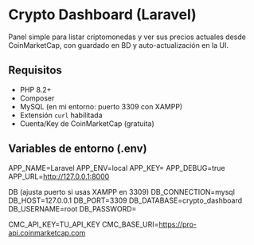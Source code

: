 # Crypto Dashboard (Laravel)

Panel simple para listar criptomonedas y ver sus precios actuales desde CoinMarketCap, con guardado en BD y auto-actualización en la UI.

## Requisitos
- PHP 8.2+
- Composer
- MySQL (en mi entorno: puerto 3309 con XAMPP)
- Extensión `curl` habilitada
- Cuenta/Key de CoinMarketCap (gratuita)

## Variables de entorno (.env)
APP_NAME=Laravel
APP_ENV=local
APP_KEY=
APP_DEBUG=true
APP_URL=http://127.0.0.1:8000

DB (ajusta puerto si usas XAMPP en 3309)
DB_CONNECTION=mysql
DB_HOST=127.0.0.1
DB_PORT=3309
DB_DATABASE=crypto_dashboard
DB_USERNAME=root
DB_PASSWORD=

CMC_API_KEY=TU_API_KEY
CMC_BASE_URI=https://pro-api.coinmarketcap.com
